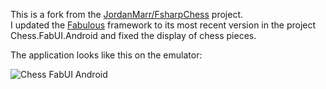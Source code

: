 This is a fork from the [JordanMarr/FsharpChess](JordanMarr/FsharpChess) project.  
I updated the [Fabulous](https://github.com/fsprojects/Fabulous) framework to its most recent version in the project Chess.FabUI.Android and fixed the display of chess pieces.  

The application looks like this on the emulator:  


![Chess FabUI Android](https://user-images.githubusercontent.com/38353441/144517458-a1940cd1-ea62-4dc0-aa9a-176afc2094af.png)
